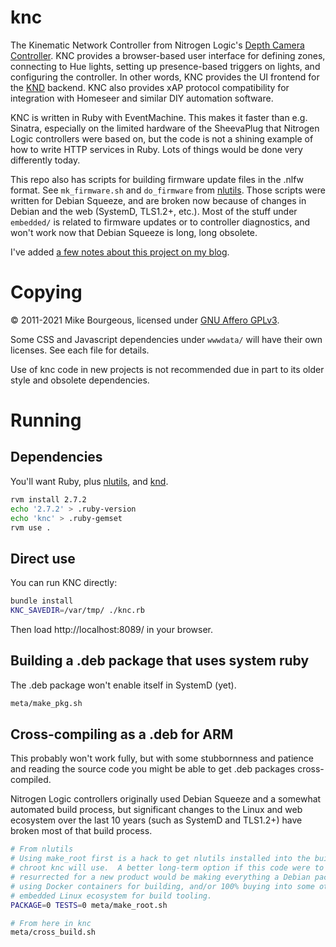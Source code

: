 # knc

The Kinematic Network Controller from Nitrogen Logic's [Depth Camera
Controller][0].  KNC provides a browser-based user interface for defining zones,
connecting to Hue lights, setting up presence-based triggers on lights, and
configuring the controller.  In other words, KNC provides the UI frontend for
the [KND][3] backend.  KNC also provides xAP protocol compatibility for
integration with Homeseer and similar DIY automation software.

KNC is written in Ruby with EventMachine.  This makes it faster than e.g.
Sinatra, especially on the limited hardware of the SheevaPlug that Nitrogen
Logic controllers were based on, but the code is not a shining example of how to
write HTTP services in Ruby.  Lots of things would be done very differently
today.

This repo also has scripts for building firmware update files in the .nlfw
format.  See `mk_firmware.sh` and `do_firmware` from [nlutils][2].  Those
scripts were written for Debian Squeeze, and are broken now because of changes
in Debian and the web (SystemD, TLS1.2+, etc.).  Most of the stuff under
`embedded/` is related to firmware updates or to controller diagnostics, and
won't work now that Debian Squeeze is long, long obsolete.

I've added [a few notes about this project on my blog][4].

# Copying

&copy; 2011-2021 Mike Bourgeous, licensed under [GNU Affero GPLv3][1].

Some CSS and Javascript dependencies under `wwwdata/` will have their own
licenses.  See each file for details.

Use of knc code in new projects is not recommended due in part to its older
style and obsolete dependencies.

# Running

## Dependencies

You'll want Ruby, plus [nlutils][2], and [knd][3].

```bash
rvm install 2.7.2
echo '2.7.2' > .ruby-version
echo 'knc' > .ruby-gemset
rvm use .
```

## Direct use

You can run KNC directly:

```bash
bundle install
KNC_SAVEDIR=/var/tmp/ ./knc.rb
```

Then load http://localhost:8089/ in your browser.

## Building a .deb package that uses system ruby

The .deb package won't enable itself in SystemD (yet).

```bash
meta/make_pkg.sh
```

## Cross-compiling as a .deb for ARM

This probably won't work fully, but with some stubbornness and patience and
reading the source code you might be able to get .deb packages cross-compiled.

Nitrogen Logic controllers originally used Debian Squeeze and a somewhat
automated build process, but significant changes to the Linux and web ecosystem
over the last 10 years (such as SystemD and TLS1.2+) have broken most of that
build process.

```bash
# From nlutils
# Using make_root first is a hack to get nlutils installed into the build
# chroot knc will use.  A better long-term option if this code were to be
# resurrected for a new product would be making everything a Debian package,
# using Docker containers for building, and/or 100% buying into some other
# embedded Linux ecosystem for build tooling.
PACKAGE=0 TESTS=0 meta/make_root.sh

# From here in knc
meta/cross_build.sh
```

[0]: http://www.nitrogenlogic.com/products/depth_controller.html
[1]: https://www.gnu.org/licenses/agpl-3.0.html
[2]: https://github.com/nitrogenlogic/nlutils
[3]: https://github.com/nitrogenlogic/knd
[4]: https://blog.mikebourgeous.com/2021/03/09/opening-knc/
